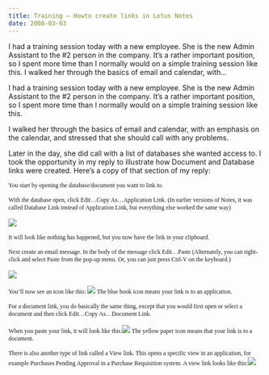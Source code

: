 ```yaml
---
title: Training — Howto create links in Lotus Notes
date: 2008-03-03
---
```


I had a training session today with a new employee. She is the new Admin Assistant to the #2 person in the company. It’s a rather important position, so I spent more time than I normally would on a simple training session like this. I walked her through the basics of email and calendar, with…


<!-- end -->

I had a training session today with a new employee. She is the new Admin Assistant to the #2 person in the company. It’s a rather important position, so I spent more time than I normally would on a simple training session like this. 

 
I walked her through the basics of email and calendar, with an emphasis on  the calendar, and stressed that she should call with any problems.
 
Later in the day, she did call with a list of databases she wanted access  to.  I took the opportunity in my reply to illustrate how Document and Database  links were created.  Here’s a copy of that section of my reply:
 
<span style=";font-family:Helv;font-size:85%;"> </span>

<span style=";font-family:Helv;font-size:85%;">You start by opening the database/document you want to link to.</span>

 <span style=";font-family:Helv;font-size:85%;"> </span>

<span style=";font-family:Helv;font-size:85%;">With the database open, click Edit…Copy As…Application Link. (In earlier versions of Notes, it was called Database Link instead of Application Link, but everything else worked the same way)</span>

[![](http://turtlemafia.org/wp-content/uploads/2008/03/EditMenuDatabaseLink-300x225.png)](http://turtlemafia.org/wp-content/uploads/2008/03/EditMenuDatabaseLink.png)

<span style=";font-family:Helv;font-size:85%;">It will look like nothing has happened, but you now have the link in your clipboard.</span>

<span style=";font-family:Helv;font-size:85%;">Next create an email message. In the body of the message click Edit…Paste (Alternately, you can right-click and select Paste from the pop-up menu. Or, you can just press Ctrl-V on the keyboard.)</span>

[![](http://turtlemafia.org/wp-content/uploads/2008/03/pastemenu.png)](http://turtlemafia.org/wp-content/uploads/2008/03/pastemenu.png)

<span style=";font-family:Helv;font-size:85%;">You’ll now see an icon like this: </span>[![](http://turtlemafia.org/wp-content/uploads/2008/03/databaselink.png)](http://turtlemafia.org/wp-content/uploads/2008/03/databaselink.png)<span style=";font-family:Helv;font-size:85%;"> </span><span style=";font-family:Helv;font-size:85%;">The blue book icon means your link is to an application.</span>

<span style=";font-family:Helv;font-size:85%;">For a document link, you do basically the same thing, except that you would first open or select a document and then click Edit…Copy As…Document Link.</span>

<span style=";font-family:Helv;font-size:85%;">When you paste your link, it will look like this:</span>[![](http://turtlemafia.org/wp-content/uploads/2008/03/documentlink.png)](http://turtlemafia.org/wp-content/uploads/2008/03/documentlink.png)<span style=";font-family:Helv;font-size:85%;"> </span><span style=";font-family:Helv;font-size:85%;"> The yellow paper icon means that your link is to a document.</span>

<span style=";font-family:Helv;font-size:85%;">There is also another type of link called a View link. This opens a specific view in an application, for example Purchases Pending Approval in a Purchase Requisition system. A view link looks like this:</span>[![](http://turtlemafia.org/wp-content/uploads/2008/03/viewlink.png)](http://turtlemafia.org/wp-content/uploads/2008/03/viewlink.png)



